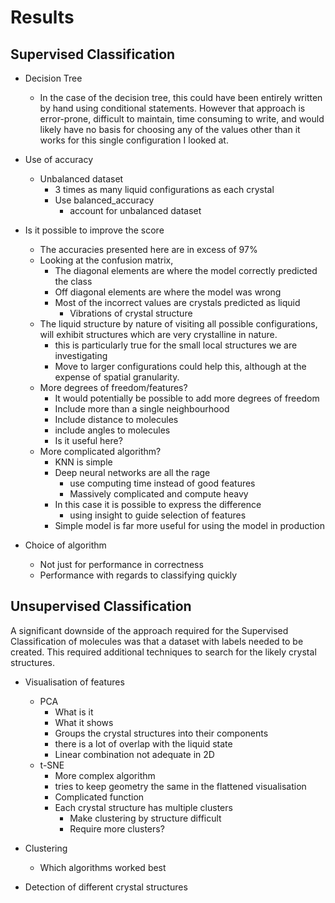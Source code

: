 # Results

## Supervised Classification

- Decision Tree
    - In the case of the decision tree,
        this could have been entirely written by hand
        using conditional statements.
        However that approach is error-prone,
        difficult to maintain,
        time consuming to write,
        and would likely have no basis
        for choosing any of the values other than
        it works for this single configuration I looked at.

- Use of accuracy
    - Unbalanced dataset
        - 3 times as many liquid configurations as each crystal
        - Use balanced_accuracy
            - account for unbalanced dataset

 - Is it possible to improve the score
    - The accuracies presented here are in excess of 97\%
    - Looking at the confusion matrix,
        - The diagonal elements are where the model correctly predicted the class
        - Off diagonal elements are where the model was wrong
        - Most of the incorrect values are crystals predicted as liquid
            - Vibrations of crystal structure
    - The liquid structure by nature of visiting all possible configurations,
        will exhibit structures which are very crystalline in nature.
        - this is particularly true for the small local structures we are investigating
        - Move to larger configurations could help this, although at the expense
            of spatial granularity.
    - More degrees of freedom/features?
        - It would potentially be possible to add more degrees of freedom
        - Include more than a single neighbourhood
        - Include distance to molecules
        - include angles to molecules
        - Is it useful here?
    - More complicated algorithm?
        - KNN is simple
        - Deep neural networks are all the rage
            - use computing time instead of good features
            - Massively complicated and compute heavy
        - In this case it is possible to express the difference
            - using insight to guide selection of features
        - Simple model is far more useful for using the model in production

- Choice of algorithm
    - Not just for performance in correctness
    - Performance with regards to classifying quickly

## Unsupervised Classification

A significant downside of the approach required
for the Supervised Classification of molecules
was that a dataset with labels needed to be created.
This required additional techniques to search for
the likely crystal structures.

- Visualisation of features
    - PCA
        - What is it
        - What it shows
        - Groups the crystal structures into their components
        - there is a lot of overlap with the liquid state
        - Linear combination not adequate in 2D
    - t-SNE
        - More complex algorithm
        - tries to keep geometry the same in the flattened visualisation
        - Complicated function
        - Each crystal structure has multiple clusters
            - Make clustering by structure difficult
            - Require more clusters?

- Clustering
    - Which algorithms worked best

- Detection of different crystal structures
